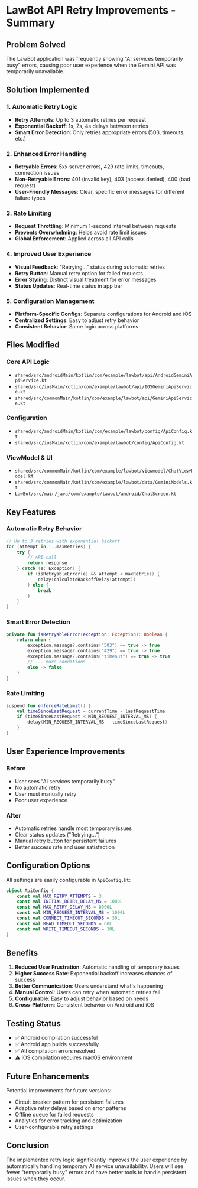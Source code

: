 # LawBot API Retry Improvements - Summary

## Problem Solved

The LawBot application was frequently showing "AI services temporarily busy" errors, causing poor user experience when the Gemini API was temporarily unavailable.

## Solution Implemented

### 1. **Automatic Retry Logic**

- **Retry Attempts**: Up to 3 automatic retries per request
- **Exponential Backoff**: 1s, 2s, 4s delays between retries
- **Smart Error Detection**: Only retries appropriate errors (503, timeouts, etc.)

### 2. **Enhanced Error Handling**

- **Retryable Errors**: 5xx server errors, 429 rate limits, timeouts, connection issues
- **Non-Retryable Errors**: 401 (invalid key), 403 (access denied), 400 (bad request)
- **User-Friendly Messages**: Clear, specific error messages for different failure types

### 3. **Rate Limiting**

- **Request Throttling**: Minimum 1-second interval between requests
- **Prevents Overwhelming**: Helps avoid rate limit issues
- **Global Enforcement**: Applied across all API calls

### 4. **Improved User Experience**

- **Visual Feedback**: "Retrying..." status during automatic retries
- **Retry Button**: Manual retry option for failed requests
- **Error Styling**: Distinct visual treatment for error messages
- **Status Updates**: Real-time status in app bar

### 5. **Configuration Management**

- **Platform-Specific Configs**: Separate configurations for Android and iOS
- **Centralized Settings**: Easy to adjust retry behavior
- **Consistent Behavior**: Same logic across platforms

## Files Modified

### Core API Logic

- `shared/src/androidMain/kotlin/com/example/lawbot/api/AndroidGeminiApiService.kt`
- `shared/src/iosMain/kotlin/com/example/lawbot/api/IOSGeminiApiService.kt`
- `shared/src/commonMain/kotlin/com/example/lawbot/api/GeminiApiService.kt`

### Configuration

- `shared/src/androidMain/kotlin/com/example/lawbot/config/ApiConfig.kt`
- `shared/src/iosMain/kotlin/com/example/lawbot/config/ApiConfig.kt`

### ViewModel & UI

- `shared/src/commonMain/kotlin/com/example/lawbot/viewmodel/ChatViewModel.kt`
- `shared/src/commonMain/kotlin/com/example/lawbot/data/GeminiModels.kt`
- `LawBot/src/main/java/com/example/lawbot/android/ChatScreen.kt`

## Key Features

### Automatic Retry Behavior

```kotlin
// Up to 3 retries with exponential backoff
for (attempt in 1..maxRetries) {
    try {
        // API call
        return response
    } catch (e: Exception) {
        if (isRetryableError(e) && attempt < maxRetries) {
            delay(calculateBackoffDelay(attempt))
        } else {
            break
        }
    }
}
```

### Smart Error Detection

```kotlin
private fun isRetryableError(exception: Exception): Boolean {
    return when {
        exception.message?.contains("503") == true -> true
        exception.message?.contains("429") == true -> true
        exception.message?.contains("timeout") == true -> true
        // ... more conditions
        else -> false
    }
}
```

### Rate Limiting

```kotlin
suspend fun enforceRateLimit() {
    val timeSinceLastRequest = currentTime - lastRequestTime
    if (timeSinceLastRequest < MIN_REQUEST_INTERVAL_MS) {
        delay(MIN_REQUEST_INTERVAL_MS - timeSinceLastRequest)
    }
}
```

## User Experience Improvements

### Before

- User sees "AI services temporarily busy"
- No automatic retry
- User must manually retry
- Poor user experience

### After

- Automatic retries handle most temporary issues
- Clear status updates ("Retrying...")
- Manual retry button for persistent failures
- Better success rate and user satisfaction

## Configuration Options

All settings are easily configurable in `ApiConfig.kt`:

```kotlin
object ApiConfig {
    const val MAX_RETRY_ATTEMPTS = 3
    const val INITIAL_RETRY_DELAY_MS = 1000L
    const val MAX_RETRY_DELAY_MS = 8000L
    const val MIN_REQUEST_INTERVAL_MS = 1000L
    const val CONNECT_TIMEOUT_SECONDS = 30L
    const val READ_TIMEOUT_SECONDS = 60L
    const val WRITE_TIMEOUT_SECONDS = 30L
}
```

## Benefits

1. **Reduced User Frustration**: Automatic handling of temporary issues
2. **Higher Success Rate**: Exponential backoff increases chances of success
3. **Better Communication**: Users understand what's happening
4. **Manual Control**: Users can retry when automatic retries fail
5. **Configurable**: Easy to adjust behavior based on needs
6. **Cross-Platform**: Consistent behavior on Android and iOS

## Testing Status

- ✅ Android compilation successful
- ✅ Android app builds successfully
- ✅ All compilation errors resolved
- ⚠️ iOS compilation requires macOS environment

## Future Enhancements

Potential improvements for future versions:

- Circuit breaker pattern for persistent failures
- Adaptive retry delays based on error patterns
- Offline queue for failed requests
- Analytics for error tracking and optimization
- User-configurable retry settings

## Conclusion

The implemented retry logic significantly improves the user experience by automatically handling temporary AI service unavailability. Users will see fewer "temporarily busy" errors and have better tools to handle persistent issues when they occur.
